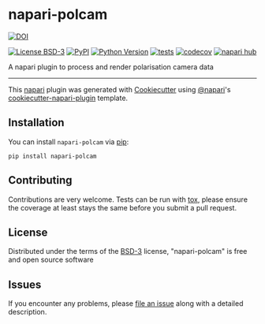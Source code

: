 # napari-polcam

[![DOI](https://zenodo.org/badge/472973560.svg)](https://zenodo.org/doi/10.5281/zenodo.10732441)

[![License BSD-3](https://img.shields.io/pypi/l/napari-polcam.svg?color=green)](https://github.com/ezrabru/napari-polcam/blob/main/LICENSE)
[![PyPI](https://img.shields.io/pypi/v/napari-polcam.svg?color=green)](https://pypi.org/project/napari-polcam)
[![Python Version](https://img.shields.io/pypi/pyversions/napari-polcam.svg?color=green)](https://python.org)
[![tests](https://github.com/ezrabru/napari-polcam/workflows/tests/badge.svg)](https://github.com/ezrabru/napari-polcam/actions)
[![codecov](https://codecov.io/gh/ezrabru/napari-polcam/branch/main/graph/badge.svg)](https://codecov.io/gh/ezrabru/napari-polcam)
[![napari hub](https://img.shields.io/endpoint?url=https://api.napari-hub.org/shields/napari-polcam)](https://napari-hub.org/plugins/napari-polcam)

A napari plugin to process and render polarisation camera data

----------------------------------

This [napari] plugin was generated with [Cookiecutter] using [@napari]'s [cookiecutter-napari-plugin] template.

<!--
Don't miss the full getting started guide to set up your new package:
https://github.com/napari/cookiecutter-napari-plugin#getting-started

and review the napari docs for plugin developers:
https://napari.org/stable/plugins/index.html
-->

## Installation

You can install `napari-polcam` via [pip]:

    pip install napari-polcam




## Contributing

Contributions are very welcome. Tests can be run with [tox], please ensure
the coverage at least stays the same before you submit a pull request.

## License

Distributed under the terms of the [BSD-3] license,
"napari-polcam" is free and open source software

## Issues

If you encounter any problems, please [file an issue](https://github.com/ezrabru/napari-polcam/issues) along with a detailed description.

[napari]: https://github.com/napari/napari
[Cookiecutter]: https://github.com/audreyr/cookiecutter
[@napari]: https://github.com/napari
[MIT]: http://opensource.org/licenses/MIT
[BSD-3]: http://opensource.org/licenses/BSD-3-Clause
[GNU GPL v3.0]: http://www.gnu.org/licenses/gpl-3.0.txt
[GNU LGPL v3.0]: http://www.gnu.org/licenses/lgpl-3.0.txt
[Apache Software License 2.0]: http://www.apache.org/licenses/LICENSE-2.0
[Mozilla Public License 2.0]: https://www.mozilla.org/media/MPL/2.0/index.txt
[cookiecutter-napari-plugin]: https://github.com/napari/cookiecutter-napari-plugin

[napari]: https://github.com/napari/napari
[tox]: https://tox.readthedocs.io/en/latest/
[pip]: https://pypi.org/project/pip/
[PyPI]: https://pypi.org/
